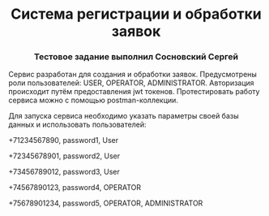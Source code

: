<h1 align="center">Система регистрации и обработки заявок </a> 

<h3 align="center"> Тестовое задание выполнил Сосновский Сергей</h3>

Сервис разработан для создания и обработки заявок.
Предусмотрены роли пользователей: USER, OPERATOR, ADMINISTRATOR.
Авторизация происходит путём предоставления jwt токенов.
Протестировать работу сервиса можно с помощью postman-коллекции.

Для запуска сервиса необходимо указать параметры своей базы данных и использовать пользователей:

+71234567890, password1, User

+72345678901, password2, User

+73456789012, password3, User

+74567890123, password4, OPERATOR

+75678901234, password5, OPERATOR, ADMINISTRATOR
